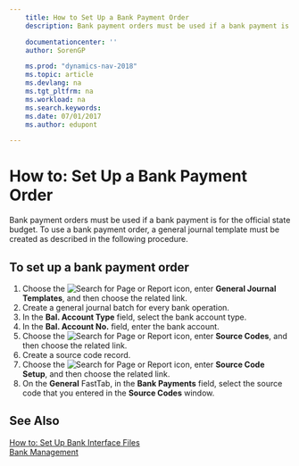 ```yaml
---
    title: How to Set Up a Bank Payment Order
    description: Bank payment orders must be used if a bank payment is for the official state budget. To use a bank payment order, a general journal template must be created as described in the following procedure.

    documentationcenter: ''
    author: SorenGP

    ms.prod: "dynamics-nav-2018"
    ms.topic: article
    ms.devlang: na
    ms.tgt_pltfrm: na
    ms.workload: na
    ms.search.keywords:
    ms.date: 07/01/2017
    ms.author: edupont

---
```

# How to: Set Up a Bank Payment Order
Bank payment orders must be used if a bank payment is for the official state budget. To use a bank payment order, a general journal template must be created as described in the following procedure.  

## To set up a bank payment order  

1.  Choose the ![Search for Page or Report](../../media/ui-search/search_small.png "Search for Page or Report icon") icon, enter **General Journal Templates**, and then choose the related link.  
2.  Create a general journal batch for every bank operation.  
3.  In the **Bal. Account Type** field, select the bank account type.  
4.  In the **Bal. Account No.** field, enter the bank account.  
5.  Choose the ![Search for Page or Report](../../media/ui-search/search_small.png "Search for Page or Report icon") icon, enter **Source Codes**, and then choose the related link.  
6.  Create a source code record.  
7.  Choose the ![Search for Page or Report](../../media/ui-search/search_small.png "Search for Page or Report icon") icon, enter **Source Code Setup**, and then choose the related link.  
8.  On the **General** FastTab, in the **Bank Payments** field, select the source code that you entered in the **Source Codes** window.  

## See Also  
 [How to: Set Up Bank Interface Files](assetId:///e960b140-df19-4ff4-bcfa-5a034ceb4b53)   
 [Bank Management](bank-management.md)
